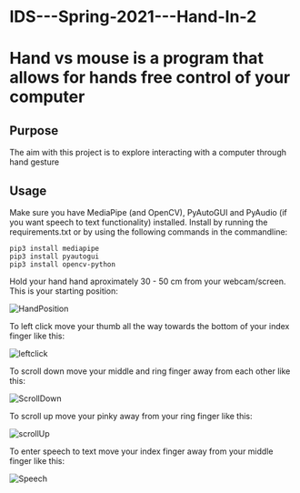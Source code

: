 # IDS---Spring-2021---Hand-In-2
# Hand vs mouse is a program that allows for hands free control of your computer 

## Purpose
The aim with this project is to explore interacting with a computer through hand gesture

## Usage
Make sure you have MediaPipe (and OpenCV), PyAutoGUI and PyAudio (if you want speech to text functionality) installed. 
Install by running the requirements.txt or by using the following commands in the commandline:
```
pip3 install mediapipe
pip3 install pyautogui
pip3 install opencv-python
```
Hold your hand hand aproximately 30 - 50 cm from your webcam/screen. This is your starting position: 

![HandPosition](https://user-images.githubusercontent.com/70689092/115688165-2e5b0300-a35b-11eb-84f7-e81afb2f3934.jpg)

To left click move your thumb all the way towards the bottom of your index finger like this: 

![leftclick](https://user-images.githubusercontent.com/70689092/115690521-6a8f6300-a35d-11eb-8e7d-b48e58281b25.gif)

To scroll down move your middle and ring finger away from each other like this: 

![ScrollDown](https://user-images.githubusercontent.com/70689092/115692062-ed64ed80-a35e-11eb-9702-8e203801de8e.gif)

To scroll up move your pinky away from your ring finger like this:

![scrollUp](https://user-images.githubusercontent.com/70689092/115692164-05d50800-a35f-11eb-896e-e2cbec6a5a09.gif)

To enter speech to text move your index finger away from your middle finger like this: 

![Speech](https://user-images.githubusercontent.com/70689092/115692333-2d2bd500-a35f-11eb-81ed-e3775c836bd4.gif)
